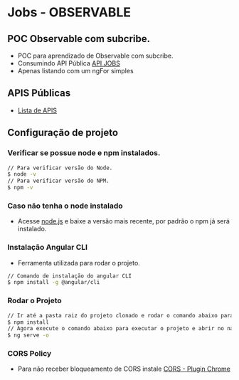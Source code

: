 # Jobs - OBSERVABLE

## POC Observable com subcribe.

  - POC para aprendizado de Observable com subcribe.
  - Consumindo API Pública [API JOBS](https://jobs.github.com/positions.json?description=python&full_time=true&location=sf)
  - Apenas listando com um ngFor simples

## APIS Públicas
  - [Lista de APIS](https://github.com/public-apis/public-apis#jobs)


## Configuração de projeto
### Verificar se possue node e npm instalados.
```sh
// Para verificar versão do Node.
$ node -v
// Para verificar versão do NPM.
$ npm -v
```

### Caso não tenha o node instalado
- Acesse [node.js](https://nodejs.org/en/) e baixe a versão mais recente, por padrão o npm já será instalado.


### Instalação Angular CLI
- Ferramenta utilizada para rodar o projeto.
```sh
// Comando de instalação do angular CLI
$ npm install -g @angular/cli
```

### Rodar o Projeto
```sh
// Ir até a pasta raiz do projeto clonado e rodar o comando abaixo para instalar todas as dependências
$ npm install
// Agora execute o comando abaixo para executar o projeto e abrir no navegador
$ ng serve -o
```

### CORS Policy
  - Para não receber bloqueamento de CORS instale [CORS - Plugin Chrome](https://chrome.google.com/webstore/detail/allow-cors-access-control/lhobafahddgcelffkeicbaginigeejlf)

